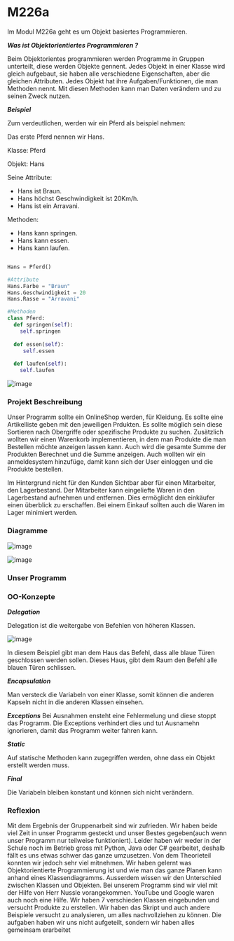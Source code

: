 # M226a

Im Modul M226a geht es um Objekt basiertes Programmieren.

***Was ist Objektorientiertes Programmieren ?***

Beim Objektorientes programmieren werden Programme in Gruppen unterteilt, diese werden Objekte gennent. Jedes Objekt in einer Klasse wird gleich aufgebaut, sie haben alle verschiedene Eigenschaften, aber die gleichen Attributen. Jedes Objekt hat ihre Aufgaben/Funktionen, die man Methoden nennt. Mit diesen Methoden kann man Daten verändern und zu seinen Zweck nutzen.

***Beispiel***

Zum verdeutlichen, werden wir ein Pferd als beispiel nehmen:

Das erste Pferd nennen wir Hans.

Klasse: Pferd

Objekt: Hans

Seine Attribute:
- Hans ist Braun.
- Hans höchst Geschwindigkeit ist 20Km/h.
- Hans ist ein Arravani.

Methoden:
- Hans kann springen.
- Hans kann essen.
- Hans kann laufen.

``` python

Hans = Pferd()

#Attribute
Hans.Farbe = "Braun"
Hans.Geschwindigkeit = 20
Hans.Rasse = "Arravani"

#Methoden
class Pferd:
  def springen(self):
    self.springen
    
  def essen(self):
     self.essen
     
  def laufen(self):
    self.laufen
```

![image](https://user-images.githubusercontent.com/89509863/140812688-b3e5d820-24c7-4b88-b378-049b10f879e2.png)



### Projekt Beschreibung

Unser Programm sollte ein OnlineShop werden, für Kleidung. Es sollte eine Artikelliste geben mit den jeweiligen Prdukten. Es sollte möglich sein diese Sortieren nach Obergriffe oder spezifische Produkte zu suchen. Zusätzlich wollten wir einen Warenkorb implementieren, in dem man Produkte die man Bestellen möchte anzeigen lassen kann. Auch wird die gesamte Summe der Produkten Berechnet und die Summe anzeigen. Auch wollten wir ein anmeldesystem hinzufüge, damit kann sich der User einloggen und die Produkte bestellen.

Im Hintergrund nicht für den Kunden Sichtbar aber für einen Mitarbeiter, den Lagerbestand. Der Mitarbeiter kann eingeliefte Waren in den Lagerbestand aufnehmen und entfernen. Dies ermöglicht den einkäufer einen überblick zu erschaffen. Bei einem Einkauf sollten auch die Waren im Lager minimiert werden.


### Diagramme

![image](https://user-images.githubusercontent.com/89509863/140818165-b86323bc-b000-4d56-a057-87326df3759e.png)

![image](https://user-images.githubusercontent.com/89509863/141175385-06446604-8bfe-4834-bce2-0791d5fb209d.png)


### Unser Programm


### OO-Konzepte

***Delegation***

Delegation ist die weitergabe von Befehlen von höheren Klassen.

![image](https://user-images.githubusercontent.com/89509863/141179737-12ab1e2c-b69d-4105-ae5d-d9c0bc02d408.png)

In diesem Beispiel gibt man dem Haus das Befehl, dass alle blaue Türen geschlossen werden sollen. Dieses Haus, gibt dem Raum den Befehl alle blauen Türen schlissen.

***Encapsulation***

Man versteck die Variabeln von einer Klasse, somit können die anderen Kapseln nicht in die anderen Klassen einsehen.

***Exceptions***
Bei Ausnahmen ensteht eine Fehlermelung und diese stoppt das Programm. Die Exceptions verhindert dies und tut Ausnamehn ignorieren, damit das Programm weiter fahren kann.

***Static***

Auf statische Methoden kann zugegriffen werden, ohne dass ein Objekt erstellt werden muss.

***Final***

Die Variabeln bleiben konstant und können sich nicht verändern.

### Reflexion
Mit dem Ergebnis der Gruppenarbeit sind wir zufrieden. Wir haben beide viel Zeit in unser Programm gesteckt und unser Bestes gegeben(auch wenn unser Programm nur teilweise funktioniert). Leider haben wir weder in der Schule noch im Betrieb gross mit Python, Java oder C# gearbeitet, deshalb fällt es uns etwas schwer das ganze umzusetzen. 
Von dem Theorieteil konnten wir jedoch sehr viel mitnehmen. Wir haben gelernt was Objektorientierte Programmierung ist und wie man das ganze Planen kann anhand eines Klassendiagramms. Ausserdem wissen wir den Unterschied zwischen Klassen und Objekten. 
Bei unserem Programm sind wir viel mit der Hilfe von Herr Nussle vorangekommen. YouTube und Google waren auch noch eine Hilfe. Wir haben 7 verschieden Klassen eingebunden und versucht Produkte zu erstellen. Wir haben das Skript und auch andere Beispiele versucht zu analysieren, um alles nachvollziehen zu können.
Die aufgaben haben wir uns nicht aufgeteilt, sondern wir haben alles gemeinsam erarbeitet
 

